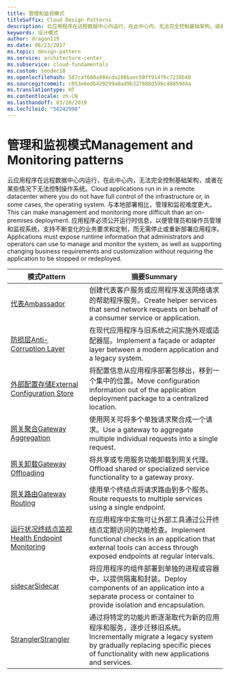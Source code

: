 ```yaml
---
title: 管理和监视模式
titleSuffix: Cloud Design Patterns
description: 云应用程序在远程数据中心内运行，在此中心内，无法完全控制基础架构，或者在某些情况下无法控制操作系统。 与本地部署相比，管理和监视难度更大。 应用程序必须公开运行时信息，以便管理员和操作员管理和监视系统，支持不断变化的业务要求和定制，而无需停止或重新部署应用程序。
keywords: 设计模式
author: dragon119
ms.date: 06/23/2017
ms.topic: design-pattern
ms.service: architecture-center
ms.subservice: cloud-fundamentals
ms.custom: seodec18
ms.openlocfilehash: 587caf680a884cda208baec50ff914f6c7238b48
ms.sourcegitcommit: c053e6edb429299a0ad9b327888d596c48859d4a
ms.translationtype: HT
ms.contentlocale: zh-CN
ms.lasthandoff: 03/20/2019
ms.locfileid: "58242998"
---
```

# <a name="management-and-monitoring-patterns"></a><span data-ttu-id="c2703-106">管理和监视模式</span><span class="sxs-lookup"><span data-stu-id="c2703-106">Management and Monitoring patterns</span></span>

<span data-ttu-id="c2703-107">云应用程序在远程数据中心内运行，在此中心内，无法完全控制基础架构，或者在某些情况下无法控制操作系统。</span><span class="sxs-lookup"><span data-stu-id="c2703-107">Cloud applications run in in a remote datacenter where you do not have full control of the infrastructure or, in some cases, the operating system.</span></span> <span data-ttu-id="c2703-108">与本地部署相比，管理和监视难度更大。</span><span class="sxs-lookup"><span data-stu-id="c2703-108">This can make management and monitoring more difficult than an on-premises deployment.</span></span> <span data-ttu-id="c2703-109">应用程序必须公开运行时信息，以便管理员和操作员管理和监视系统，支持不断变化的业务要求和定制，而无需停止或重新部署应用程序。</span><span class="sxs-lookup"><span data-stu-id="c2703-109">Applications must expose runtime information that administrators and operators can use to manage and monitor the system, as well as supporting changing business requirements and customization without requiring the application to be stopped or redeployed.</span></span>

|                              <span data-ttu-id="c2703-110">模式</span><span class="sxs-lookup"><span data-stu-id="c2703-110">Pattern</span></span>                               |                                                              <span data-ttu-id="c2703-111">摘要</span><span class="sxs-lookup"><span data-stu-id="c2703-111">Summary</span></span>                                                              |
|--------------------------------------------------------------------|-----------------------------------------------------------------------------------------------------------------------------------|
|                   [<span data-ttu-id="c2703-112">代表</span><span class="sxs-lookup"><span data-stu-id="c2703-112">Ambassador</span></span>](../ambassador.md)                   |                 <span data-ttu-id="c2703-113">创建代表客户服务或应用程序发送网络请求的帮助程序服务。</span><span class="sxs-lookup"><span data-stu-id="c2703-113">Create helper services that send network requests on behalf of a consumer service or application.</span></span>                 |
|        [<span data-ttu-id="c2703-114">防损层</span><span class="sxs-lookup"><span data-stu-id="c2703-114">Anti-Corruption Layer</span></span>](../anti-corruption-layer.md)        |                       <span data-ttu-id="c2703-115">在现代应用程序与旧系统之间实施外观或适配器层。</span><span class="sxs-lookup"><span data-stu-id="c2703-115">Implement a façade or adapter layer between a modern application and a legacy system.</span></span>                       |
| [<span data-ttu-id="c2703-116">外部配置存储</span><span class="sxs-lookup"><span data-stu-id="c2703-116">External Configuration Store</span></span>](../external-configuration-store.md) |                <span data-ttu-id="c2703-117">将配置信息从应用程序部署包移出，移到一个集中的位置。</span><span class="sxs-lookup"><span data-stu-id="c2703-117">Move configuration information out of the application deployment package to a centralized location.</span></span>                |
|          [<span data-ttu-id="c2703-118">网关聚合</span><span class="sxs-lookup"><span data-stu-id="c2703-118">Gateway Aggregation</span></span>](../gateway-aggregation.md)          |                          <span data-ttu-id="c2703-119">使用网关可将多个单独请求聚合成一个请求。</span><span class="sxs-lookup"><span data-stu-id="c2703-119">Use a gateway to aggregate multiple individual requests into a single request.</span></span>                           |
|           [<span data-ttu-id="c2703-120">网关卸载</span><span class="sxs-lookup"><span data-stu-id="c2703-120">Gateway Offloading</span></span>](../gateway-offloading.md)           |                              <span data-ttu-id="c2703-121">将共享或专用服务功能卸载到网关代理。</span><span class="sxs-lookup"><span data-stu-id="c2703-121">Offload shared or specialized service functionality to a gateway proxy.</span></span>                              |
|              [<span data-ttu-id="c2703-122">网关路由</span><span class="sxs-lookup"><span data-stu-id="c2703-122">Gateway Routing</span></span>](../gateway-routing.md)              |                                   <span data-ttu-id="c2703-123">使用单个终结点将请求路由到多个服务。</span><span class="sxs-lookup"><span data-stu-id="c2703-123">Route requests to multiple services using a single endpoint.</span></span>                                    |
|   [<span data-ttu-id="c2703-124">运行状况终结点监视</span><span class="sxs-lookup"><span data-stu-id="c2703-124">Health Endpoint Monitoring</span></span>](../health-endpoint-monitoring.md)   |   <span data-ttu-id="c2703-125">在应用程序中实施可让外部工具通过公开终结点定期访问的功能检查。</span><span class="sxs-lookup"><span data-stu-id="c2703-125">Implement functional checks in an application that external tools can access through exposed endpoints at regular intervals.</span></span>    |
|                      [<span data-ttu-id="c2703-126">sidecar</span><span class="sxs-lookup"><span data-stu-id="c2703-126">Sidecar</span></span>](../sidecar.md)                      |         <span data-ttu-id="c2703-127">将应用程序的组件部署到单独的进程或容器中，以提供隔离和封装。</span><span class="sxs-lookup"><span data-stu-id="c2703-127">Deploy components of an application into a separate process or container to provide isolation and encapsulation.</span></span>          |
|                    [<span data-ttu-id="c2703-128">Strangler</span><span class="sxs-lookup"><span data-stu-id="c2703-128">Strangler</span></span>](../strangler.md)                    | <span data-ttu-id="c2703-129">通过将特定的功能片断逐渐取代为新的应用程序和服务，逐步迁移旧系统。</span><span class="sxs-lookup"><span data-stu-id="c2703-129">Incrementally migrate a legacy system by gradually replacing specific pieces of functionality with new applications and services.</span></span> |
